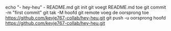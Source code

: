 echo "- hey-heu" - README.md
git init
git voegt README.md toe
git commit -m "first commit"
git tak -M hoofd
git remote voeg de oorsprong toe https://github.com/kevje767-collab/hey-heu.git
git push -u oorsprong hoofd
https://github.com/kevje767-collab/hey-heu.git
